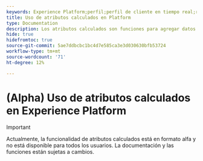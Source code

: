 ```yaml
---
keywords: Experience Platform;perfil;perfil de cliente en tiempo real;resolución de problemas;API
title: Uso de atributos calculados en Platform
type: Documentation
description: Los atributos calculados son funciones para agregar datos de nivel de evento en atributos de niveles de perfil. Estas funciones se calculan automáticamente para que se puedan utilizar en la segmentación, activación y personalización.
hide: true
hidefromtoc: true
source-git-commit: 5ae7ddbcbc1bc4d7e585ca3e3d030630bfb53724
workflow-type: tm+mt
source-wordcount: '71'
ht-degree: 12%

---
```



# (Alpha) Uso de atributos calculados en Experience Platform

>[!IMPORTANT]
>
>Actualmente, la funcionalidad de atributos calculados está en formato alfa y no está disponible para todos los usuarios. La documentación y las funciones están sujetas a cambios.